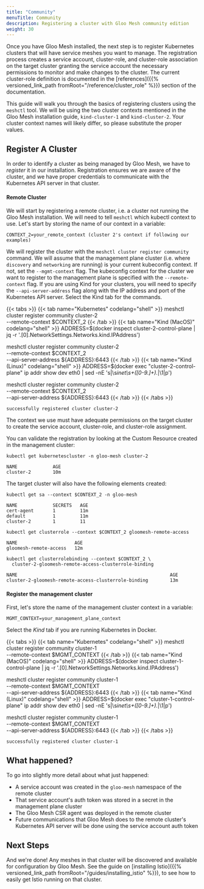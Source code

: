 ```yaml
---
title: "Community"
menuTitle: Community
description: Registering a cluster with Gloo Mesh community edition
weight: 30
---
```


Once you have Gloo Mesh installed, the next step is to register Kubernetes clusters that will have service meshes you want to manage. The registration process creates a service account, cluster-role, and cluster-role association on the target cluster granting the service account the necessary permissions to monitor and make changes to the cluster. The current cluster-role definition is documented in the [references]({{% versioned_link_path fromRoot="/reference/cluster_role" %}}) section of the documentation.

This guide will walk you through the basics of registering clusters using the `meshctl` tool. We will be using the two cluster contexts mentioned in the Gloo Mesh installation guide, `kind-cluster-1` and `kind-cluster-2`. Your cluster context names will likely differ, so please substitute the proper values.

## Register A Cluster

In order to identify a cluster as being managed by Gloo Mesh, we have to *register* it in our installation. Registration ensures we are aware of the cluster, and we have proper credentials to communicate with the Kubernetes API server in that cluster.

#### Remote Cluster

We will start by registering a remote cluster, i.e. a cluster not running the Gloo Mesh installation. We will need to tell `meshctl` which kubectl context to use. Let's start by storing the name of our context in a variable:

```shell
CONTEXT_2=your_remote_context (cluster 2's context if following our examples)
```
We will register the cluster with the `meshctl cluster register community` command. We will assume that the management plane cluster (i.e. where `discovery` and `networking` are running) is your current kubeconfig context. If not, set the `--mgmt-context` flag. The kubeconfig context for the cluster we want to register to the management plane is specified with the `--remote-context` flag. If you are using Kind for your clusters, you will need to specify the `--api-server-address` flag along with the IP address and port of the Kubernetes API server. Select the Kind tab for the commands.

{{< tabs >}}
{{< tab name="Kubernetes" codelang="shell" >}}
meshctl cluster register community cluster-2 \
  --remote-context $CONTEXT_2
{{< /tab >}}
{{< tab name="Kind (MacOS)" codelang="shell" >}}
ADDRESS=$(docker inspect cluster-2-control-plane | jq -r '.[0].NetworkSettings.Networks.kind.IPAddress')

meshctl cluster register community cluster-2 \
  --remote-context $CONTEXT_2 \
  --api-server-address ${ADDRESS}:6443
{{< /tab >}}
{{< tab name="Kind (Linux)" codelang="shell" >}}
ADDRESS=$(docker exec "cluster-2-control-plane" ip addr show dev eth0 | sed -nE 's|\s*inet\s+([0-9.]+).*|\1|p')

meshctl cluster register community cluster-2 \
  --remote-context $CONTEXT_2 \
  --api-server-address ${ADDRESS}:6443
{{< /tab >}}
{{< /tabs >}}

```shell
successfully registered cluster cluster-2
```

The context we use must have adequate permissions on the target cluster to create the service account, cluster-role, and cluster-role assignment.


You can validate the registration by looking at the Custom Resource created in the management cluster:

```shell
kubectl get kubernetescluster -n gloo-mesh cluster-2
```

```shell
NAME             AGE
cluster-2        10m
```

The target cluster will also have the following elements created:

```shell
kubectl get sa --context $CONTEXT_2 -n gloo-mesh
```

```shell
NAME             SECRETS   AGE
cert-agent       1         11m
default          1         11m
cluster-2        1         11
```

```shell
kubectl get clusterrole --context $CONTEXT_2 gloomesh-remote-access
```

```shell
NAME                     AGE
gloomesh-remote-access   12m
```

```shell
kubectl get clusterrolebinding --context $CONTEXT_2 \
  cluster-2-gloomesh-remote-access-clusterrole-binding
```

```shell
NAME                                                        AGE
cluster-2-gloomesh-remote-access-clusterrole-binding        13m
```

#### Register the management cluster

First, let's store the name of the management cluster context in a variable:

```shell
MGMT_CONTEXT=your_management_plane_context
```

Select the *Kind* tab if you are running Kubernetes in Docker.

{{< tabs >}}
{{< tab name="Kubernetes" codelang="shell" >}}
meshctl cluster register community cluster-1 \
  --remote-context $MGMT_CONTEXT
{{< /tab >}}
{{< tab name="Kind (MacOS)" codelang="shell" >}}
ADDRESS=$(docker inspect cluster-1-control-plane | jq -r '.[0].NetworkSettings.Networks.kind.IPAddress')

meshctl cluster register community cluster-1 \
  --remote-context $MGMT_CONTEXT \
  --api-server-address ${ADDRESS}:6443
{{< /tab >}}
{{< tab name="Kind (Linux)" codelang="shell" >}}
ADDRESS=$(docker exec "cluster-1-control-plane" ip addr show dev eth0 | sed -nE 's|\s*inet\s+([0-9.]+).*|\1|p')

meshctl cluster register community cluster-1 \
  --remote-context $MGMT_CONTEXT \
  --api-server-address ${ADDRESS}:6443
{{< /tab >}}
{{< /tabs >}}

```
successfully registered cluster cluster-1
```

## What happened?

To go into slightly more detail about what just happened:

* A service account was created in the `gloo-mesh` namespace of the remote cluster
* That service account's auth token was stored in a secret in the management plane cluster
* The Gloo Mesh CSR agent was deployed in the remote cluster
* Future communications that Gloo Mesh does to the remote cluster's Kubernetes API server
  will be done using the service account auth token

## Next Steps

And we're done! Any meshes in that cluster will be discovered and available for configuration by Gloo Mesh. See the guide on [installing Istio]({{% versioned_link_path fromRoot="/guides/installing_istio" %}}), to see how to easily get Istio running on that cluster.
